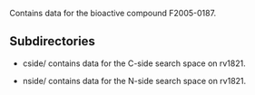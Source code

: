 Contains data for the bioactive compound F2005-0187.

## Subdirectories

- cside/ contains data for the C-side search space on rv1821.

- nside/ contains data for the N-side search space on rv1821.


